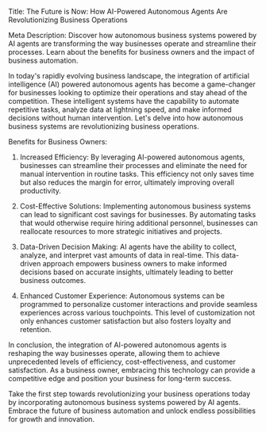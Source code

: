 Title: The Future is Now: How AI-Powered Autonomous Agents Are Revolutionizing Business Operations

Meta Description: Discover how autonomous business systems powered by AI agents are transforming the way businesses operate and streamline their processes. Learn about the benefits for business owners and the impact of business automation.

In today's rapidly evolving business landscape, the integration of artificial intelligence (AI) powered autonomous agents has become a game-changer for businesses looking to optimize their operations and stay ahead of the competition. These intelligent systems have the capability to automate repetitive tasks, analyze data at lightning speed, and make informed decisions without human intervention. Let's delve into how autonomous business systems are revolutionizing business operations.

Benefits for Business Owners:

1. Increased Efficiency:
By leveraging AI-powered autonomous agents, businesses can streamline their processes and eliminate the need for manual intervention in routine tasks. This efficiency not only saves time but also reduces the margin for error, ultimately improving overall productivity.

2. Cost-Effective Solutions:
Implementing autonomous business systems can lead to significant cost savings for businesses. By automating tasks that would otherwise require hiring additional personnel, businesses can reallocate resources to more strategic initiatives and projects.

3. Data-Driven Decision Making:
AI agents have the ability to collect, analyze, and interpret vast amounts of data in real-time. This data-driven approach empowers business owners to make informed decisions based on accurate insights, ultimately leading to better business outcomes.

4. Enhanced Customer Experience:
Autonomous systems can be programmed to personalize customer interactions and provide seamless experiences across various touchpoints. This level of customization not only enhances customer satisfaction but also fosters loyalty and retention.

In conclusion, the integration of AI-powered autonomous agents is reshaping the way businesses operate, allowing them to achieve unprecedented levels of efficiency, cost-effectiveness, and customer satisfaction. As a business owner, embracing this technology can provide a competitive edge and position your business for long-term success.

Take the first step towards revolutionizing your business operations today by incorporating autonomous business systems powered by AI agents. Embrace the future of business automation and unlock endless possibilities for growth and innovation.